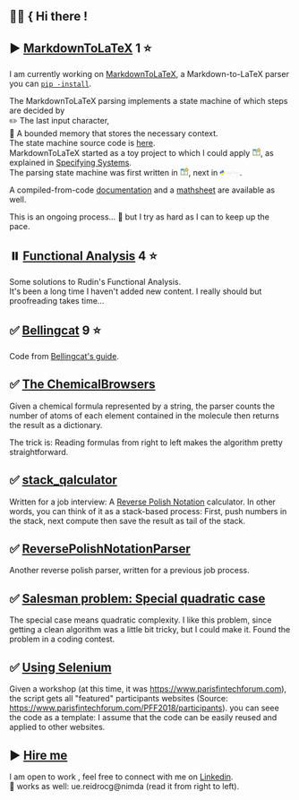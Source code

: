 ## :man_technologist: { Hi there !
## :arrow_forward: [MarkdownToLaTeX](https://github.com/gitcordier/MarkdownToLaTeX) 1 :star:
I am currently working on 
[MarkdownToLaTeX](https://github.com/gitcordier/MarkdownToLaTeX), a Markdown-to-LaTeX parser you 
can [`pip -install`](https://pypi.org/project/MarkdownToLaTeX).  

The MarkdownToLaTeX parsing implements a state machine of which steps are decided by  
:pencil2: The last input character,  
:memo: A bounded memory that stores the necessary context.  
The state machine source code is [here](https://github.com/gitcordier/MarkdownToLaTeX/blob/main/src/markdowntolatex/markdown/parser.py).  
MarkdownToLaTeX started as a toy project to which I could apply 
[<img src="https://raw.githubusercontent.com/gitcordier/gitcordier/main/tlaplus.png" alt="TLA Plus" width="3%">](https://github.com/tlaplus), 
as explained in 
[Specifying Systems](http://lamport.azurewebsites.net/tla/book.html?back-link=learning.html#book).  
The parsing state machine was first written in 
[<img src="https://raw.githubusercontent.com/gitcordier/gitcordier/main/tlaplus.png" alt="TLA Plus" width="3%">](https://github.com/tlaplus), next in 
[<img src="https://raw.githubusercontent.com/gitcordier/gitcordier/main/python-logo@2x.png" alt="Python" width="7%">](https://github.com/gitcordier/MarkdownToLaTeX).  

A compiled-from-code [documentation](https://markdowntolatex.readthedocs.io) and a
[mathsheet](https://raw.githubusercontent.com/gitcordier/MarkdownToLaTeX/main/MarkdownToLaTeX_Mathsheet.pdf) are available as well.

This is an ongoing process… :rowboat: but I try as hard as I can to keep up the pace.
## :pause_button: [Functional Analysis](https://github.com/gitcordier/FunctionalAnalysis) 4 :star:
Some solutions to Rudin's Functional Analysis.  
It's been a long time I haven't added new content. I really should but proofreading takes time…
## :white_check_mark: [Bellingcat](https://github.com/gitcordier/bellingcat) 9 :star:
Code from [Bellingcat's guide](https://www.bellingcat.com/category/resources/how-tos).
## :white_check_mark: [The ChemicalBrowsers](https://github.com/gitcordier/TheChemicalBrowsers)
Given a chemical formula represented by a string, 
the parser counts the number of atoms of each element contained in the molecule 
then returns the result as a dictionary.  

The trick is: Reading formulas from right to left makes the algorithm pretty straightforward.
## :white_check_mark: [stack_qalculator](https://github.com/gitcordier/stack_qalculator)
Written for a job interview: A
[Reverse Polish Notation](https://en.wikipedia.org/wiki/Reverse_Polish_notation) calculator. 
In other words, you can think of it as a stack-based process: First, push numbers in the stack, next compute then save the result as tail of the stack. 
## :white_check_mark: [ReversePolishNotationParser](https://github.com/gitcordier/ReversePolishNotationParser)
Another reverse polish parser, written for a previous job process. 
## :white_check_mark: [Salesman problem: Special quadratic case](https://github.com/gitcordier/minimal_length_of_graph_traversal)
The special case means quadratic complexity. I like this problem, since getting a clean algorithm was a little bit tricky, but I could make it. Found the problem in a coding contest.
## :white_check_mark: [Using Selenium](https://github.com/gitcordier/selenium)
Given a workshop (at this time, it was https://www.parisfintechforum.com), the script gets all "featured" participants websites (Source: https://www.parisfintechforum.com/PFF2018/participants).
you can seee the code as a template: I assume that the code can be easily reused and applied to other websites.
## :arrow_forward: [Hire me](https://www.linkedin.com/in/gabriel-cordier-58097494)
I am open to work , feel free to connect with me on [Linkedin](https://www.linkedin.com/in/gabriel-cordier-58097494).  
:postbox: works as well: ue.reidrocg@nimda (read it from right to left).

